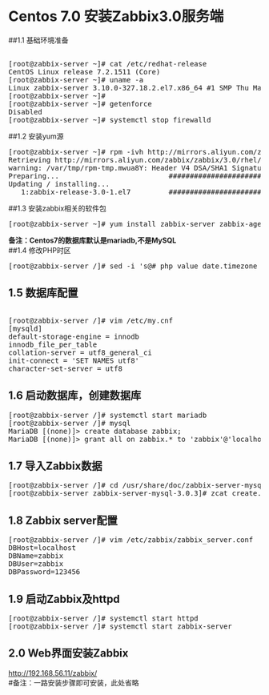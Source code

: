 # Centos 7.0 安装Zabbix3.0服务端    
  

##1.1 基础环境准备 
>  
<pre>  
[root@zabbix-server ~]# cat /etc/redhat-release   
CentOS Linux release 7.2.1511 (Core) 
[root@zabbix-server ~]# uname -a
Linux zabbix-server 3.10.0-327.18.2.el7.x86_64 #1 SMP Thu May 12 11:03:55 UTC 2016 x86_64 x86_64 x86_64 GNU/Linux
[root@zabbix-server ~]# 
[root@zabbix-server ~]# getenforce 
Disabled
[root@zabbix-server ~]# systemctl stop firewalld
</pre>  
##1.2 安装yum源  
<pre>
[root@zabbix-server ~]# rpm -ivh http://mirrors.aliyun.com/zabbix/zabbix/3.0/rhel/7/x86_64/zabbix-release-3.0-1.el7.noarch.rpm
Retrieving http://mirrors.aliyun.com/zabbix/zabbix/3.0/rhel/7/x86_64/zabbix-release-3.0-1.el7.noarch.rpm
warning: /var/tmp/rpm-tmp.mwua8Y: Header V4 DSA/SHA1 Signature, key ID 79ea5ed4: NOKEY
Preparing...                          ################################# [100%]
Updating / installing...
   1:zabbix-release-3.0-1.el7         ################################# [100%]
</pre>  
##1.3 安装zabbix相关的软件包  
<pre>
[root@zabbix-server ~]# yum install zabbix-server zabbix-agent zabbix-get zabbix-web zabbix-server-mysql zabbix-web-mysql mariadb-server mariadb -y
</pre>
**备注：Centos7的数据库默认是mariadb,不是MySQL**  
##1.4 修改PHP时区  
<pre>
[root@zabbix-server /]# sed -i 's@# php_value date.timezone Europe/Riga@php_value date.timezone Asia/Shanghai@g' /etc/httpd/conf.d/zabbix.conf
</pre>  
## 1.5 数据库配置
<pre>  
[root@zabbix-server /]# vim /etc/my.cnf 
[mysqld]
default-storage-engine = innodb
innodb_file_per_table
collation-server = utf8_general_ci
init-connect = 'SET NAMES utf8'
character-set-server = utf8
</pre>  
## 1.6 启动数据库，创建数据库  
<pre>
[root@zabbix-server /]# systemctl start mariadb  
[root@zabbix-server /]# mysql
MariaDB [(none)]> create database zabbix;
MariaDB [(none)]> grant all on zabbix.* to 'zabbix'@'localhost' identified by '123456';
</pre>  
## 1.7 导入Zabbix数据  
<pre>
[root@zabbix-server /]# cd /usr/share/doc/zabbix-server-mysql-3.0.3/
[root@zabbix-server zabbix-server-mysql-3.0.3]# zcat create.sql.gz |mysql -uzabbix -p123456 zabbix
</pre>
## 1.8 Zabbix server配置  
<pre>
[root@zabbix-server /]# vim /etc/zabbix/zabbix_server.conf 
DBHost=localhost
DBName=zabbix
DBUser=zabbix
DBPassword=123456
</pre> 
## 1.9 启动Zabbix及httpd  
<pre>
[root@zabbix-server /]# systemctl start httpd
[root@zabbix-server /]# systemctl start zabbix-server
</pre> 
## 2.0 Web界面安装Zabbix  
http://192.168.56.11/zabbix/  
#备注：一路安装步骤即可安装，此处省略